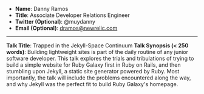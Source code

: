 * **Name**: Danny Ramos
* **Title**: Associate Developer Relations Engineer 
* **Twitter (Optional)**: @muydanny
* **Email (Optional)**: dramos@newrelic.com

---
**Talk Title**: Trapped in the Jekyll-Space Continuum
**Talk Synopsis (< 250 words)**: 
Building lightweight sites is part of the daily routine of any junior software developer. This talk explores the trials and tribulations of trying to build a simple website for Ruby Galaxy first in Ruby on Rails, and then stumbling upon Jekyll, a static site generator powered by Ruby.  Most importantly, the talk will include the problems encountered along the way, and why Jekyll was the perfect fit to build Ruby Galaxy's homepage.
